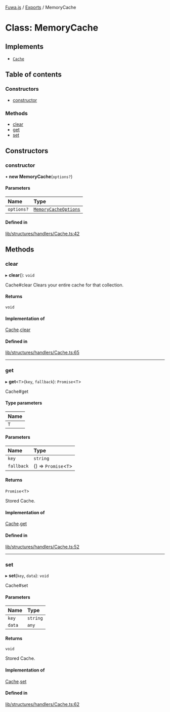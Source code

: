 [Fuwa.js](../README.md) / [Exports](../modules.md) / MemoryCache

# Class: MemoryCache

## Implements

- [`Cache`](../interfaces/Cache.md)

## Table of contents

### Constructors

- [constructor](MemoryCache.md#constructor)

### Methods

- [clear](MemoryCache.md#clear)
- [get](MemoryCache.md#get)
- [set](MemoryCache.md#set)

## Constructors

### constructor

• **new MemoryCache**(`options?`)

#### Parameters

| Name | Type |
| :------ | :------ |
| `options?` | [`MemoryCacheOptions`](../interfaces/MemoryCacheOptions.md) |

#### Defined in

[lib/structures/handlers/Cache.ts:42](https://github.com/fuwajs/fuwa.js/blob/e4bacda/src/lib/structures/handlers/Cache.ts#L42)

## Methods

### clear

▸ **clear**(): `void`

Cache#clear
Clears your entire cache for that collection.

#### Returns

`void`

#### Implementation of

[Cache](../interfaces/Cache.md).[clear](../interfaces/Cache.md#clear)

#### Defined in

[lib/structures/handlers/Cache.ts:65](https://github.com/fuwajs/fuwa.js/blob/e4bacda/src/lib/structures/handlers/Cache.ts#L65)

___

### get

▸ **get**<`T`\>(`key`, `fallback`): `Promise`<`T`\>

Cache#get

#### Type parameters

| Name |
| :------ |
| `T` |

#### Parameters

| Name | Type |
| :------ | :------ |
| `key` | `string` |
| `fallback` | () => `Promise`<`T`\> |

#### Returns

`Promise`<`T`\>

Stored Cache.

#### Implementation of

[Cache](../interfaces/Cache.md).[get](../interfaces/Cache.md#get)

#### Defined in

[lib/structures/handlers/Cache.ts:52](https://github.com/fuwajs/fuwa.js/blob/e4bacda/src/lib/structures/handlers/Cache.ts#L52)

___

### set

▸ **set**(`key`, `data`): `void`

Cache#set

#### Parameters

| Name | Type |
| :------ | :------ |
| `key` | `string` |
| `data` | `any` |

#### Returns

`void`

Stored Cache.

#### Implementation of

[Cache](../interfaces/Cache.md).[set](../interfaces/Cache.md#set)

#### Defined in

[lib/structures/handlers/Cache.ts:62](https://github.com/fuwajs/fuwa.js/blob/e4bacda/src/lib/structures/handlers/Cache.ts#L62)
